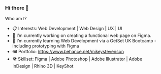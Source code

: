 ### Hi there 👋

Who am I?

- 📋 Interests: Web Development | Web Design | UX | UI 
- 🔭 I’m currently working on creating a functional web page on Figma.
- 🌱 I’m currently learning Web Development via a GetSet UK Bootcamp - including prototyping with Figma
- 🖼️ Portfolio: https://www.behance.net/mikeystevenson 
- 🛠️ Skillset: Figma | Adobe Photoshop | Adobe Illustrator | Adobe InDesign | Rhino 3D | KeyShot
